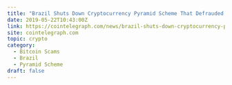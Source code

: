 ```yaml
---
title: "Brazil Shuts Down Cryptocurrency Pyramid Scheme That Defrauded 55,000 of $200 Million"
date: 2019-05-22T10:43:00Z
link: https://cointelegraph.com/news/brazil-shuts-down-cryptocurrency-pyramid-scheme-that-defrauded-55-000-of-200-million?utm_medium=RSS&utm_source=hune
site: cointelegraph.com
topic: crypto
category:
  - Bitcoin Scams
  - Brazil
  - Pyramid Scheme
draft: false
---
```

